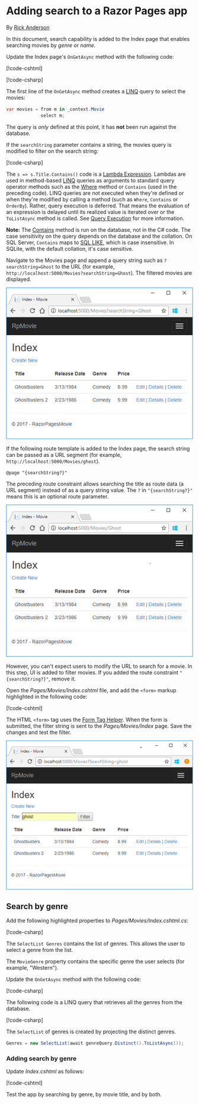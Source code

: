 # Adding search to a Razor Pages app

By [Rick Anderson](https://twitter.com/RickAndMSFT)

In this document, search capability is added to the Index page that enables searching movies by *genre* or *name*.

Update the Index page's `OnGetAsync` method with the following code:

[!code-cshtml[](../../tutorials/razor-pages/razor-pages-start/sample/RazorPagesMovie/Pages/_ViewStart.cshtml)]

[!code-csharp[](../../tutorials/razor-pages/razor-pages-start/sample/RazorPagesMovie/Pages/Movies/Index.cshtml.cs?name=snippet_1stSearch)]

The first line of the `OnGetAsync` method creates a [LINQ](https://docs.microsoft.com/dotnet/csharp/programming-guide/concepts/linq/) query to select the movies:

```csharp
var movies = from m in _context.Movie
             select m;
```

The query is *only* defined at this point, it has **not** been run against the database.

If the `searchString` parameter contains a string, the movies query is modified to filter on the search string:

[!code-csharp[](../../tutorials/razor-pages/razor-pages-start/sample/RazorPagesMovie/Pages/Movies/Index.cshtml.cs?name=snippet_SearchNull)]

The `s => s.Title.Contains()` code is a [Lambda Expression](https://docs.microsoft.com/dotnet/csharp/programming-guide/statements-expressions-operators/lambda-expressions). Lambdas are used in method-based [LINQ](https://docs.microsoft.com/dotnet/csharp/programming-guide/concepts/linq/) queries as arguments to standard query operator methods such as the [Where](https://docs.microsoft.com/dotnet/csharp/programming-guide/concepts/linq/query-syntax-and-method-syntax-in-linq) method or `Contains` (used in the preceding code). LINQ queries are not executed when they're defined or when they're modified by calling a method (such as `Where`, `Contains`  or `OrderBy`). Rather, query execution is deferred. That means the evaluation of an expression is delayed until its realized value is iterated over or the `ToListAsync` method is called. See [Query Execution](https://docs.microsoft.com/dotnet/framework/data/adonet/ef/language-reference/query-execution) for more information.

**Note:** The [Contains](https://docs.microsoft.com//dotnet/api/system.data.objects.dataclasses.entitycollection-1.contains) method is run on the database, not in the C# code. The case sensitivity on the query depends on the database and the collation. On SQL Server, `Contains` maps to [SQL LIKE](https://docs.microsoft.com/sql/t-sql/language-elements/like-transact-sql), which is case insensitive. In SQLite, with the default collation, it's case sensitive.

Navigate to the Movies page and append a query string such as `?searchString=Ghost` to the URL (for example, `http://localhost:5000/Movies?searchString=Ghost`). The filtered movies are displayed.

![Index view](../../tutorials/razor-pages/search/_static/ghost.png)

If the following route template is added to the Index page, the search string can be passed as a URL segment (for example, `http://localhost:5000/Movies/ghost`).

```cshtml
@page "{searchString?}"
```

The preceding route constraint allows searching the title as route data (a URL segment) instead of as a query string value.  The `?` in `"{searchString?}"` means this is an optional route parameter.

![Index view with the word ghost added to the Url and a returned movie list of two movies, Ghostbusters and Ghostbusters 2](../../tutorials/razor-pages/search/_static/g2.png)

However, you can't expect users to modify the URL to search for a movie. In this step, UI is added to filter movies. If you added the route constraint `"{searchString?}"`, remove it.

Open the *Pages/Movies/Index.cshtml* file, and add the `<form>` markup highlighted in the following code:

[!code-cshtml[](../../tutorials/razor-pages/razor-pages-start/sample/RazorPagesMovie/Pages/Movies/Index2.cshtml?highlight=14-19&range=1-22)]

The HTML `<form>` tag uses the [Form Tag Helper](xref:mvc/views/working-with-forms#the-form-tag-helper). When the form is submitted, the filter string is sent to the *Pages/Movies/Index* page. Save the changes and test the filter.

![Index view with the word ghost typed into the Title filter textbox](../../tutorials/razor-pages/search/_static/filter.png)

## Search by genre

Add the following highlighted properties to *Pages/Movies/Index.cshtml.cs*:

[!code-csharp[](../../tutorials/razor-pages/razor-pages-start/sample/RazorPagesMovie/Pages/Movies/Index.cshtml.cs?name=snippet_newProps&highlight=11-999)]

The `SelectList Genres` contains the list of genres. This allows the user to select a genre from the list.

The `MovieGenre` property contains the specific genre the user selects (for example, "Western").

Update the `OnGetAsync` method with the following code:

[!code-csharp[](../../tutorials/razor-pages/razor-pages-start/sample/RazorPagesMovie/Pages/Movies/Index.cshtml.cs?name=snippet_SearchGenre)]

The following code is a LINQ query that retrieves all the genres from the database.

[!code-csharp[](../../tutorials/razor-pages/razor-pages-start/sample/RazorPagesMovie/Pages/Movies/Index.cshtml.cs?name=snippet_LINQ)]

The `SelectList` of genres is created by projecting the distinct genres.

<!-- BUG in OPS
Tag snippet_selectlist's start line '75' should be less than end line '29' when resolving "[!code-csharp[](../../tutorials/razor-pages/razor-pages-start/sample/RazorPagesMovie/Pages/Movies/Index.cshtml.cs?name=snippet_SelectList)]"

There's no start line.

[!code-csharp[](../../tutorials/razor-pages/razor-pages-start/sample/RazorPagesMovie/Pages/Movies/Index.cshtml.cs?name=snippet_SelectList)]
-->

```csharp
Genres = new SelectList(await genreQuery.Distinct().ToListAsync());
```

### Adding search by genre

Update *Index.cshtml* as follows:

[!code-cshtml[](../../tutorials/razor-pages/razor-pages-start/sample/RazorPagesMovie/Pages/Movies/IndexFormGenreNoRating.cshtml?highlight=16-18&range=1-26)]

Test the app by searching by genre, by movie title, and by both.
